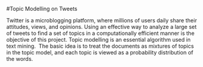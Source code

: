 #Topic Modelling on Tweets

Twitter is a microblogging platform, where millions of users daily share their attitudes, views, and opinions. Using an effective way to analyze a large set of tweets to find a set of topics in a computationally efficient manner is the objective of this project. Topic modelling is an essential algorithm used in text mining.  The basic idea is to treat the documents as mixtures of topics in the topic model, and each topic is viewed as a probability distribution of the words. 
